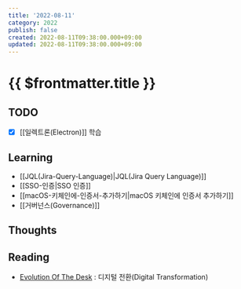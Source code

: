 ```yaml
---
title: '2022-08-11'
category: 2022
publish: false
created: 2022-08-11T09:38:00.000+09:00
updated: 2022-08-11T09:38:00.000+09:00
---
```


# {{ $frontmatter.title }}

## TODO

- [x] [[일렉트론(Electron)]] 학습

## Learning

- [[JQL(Jira-Query-Language)|JQL(Jira Query Language)]]
- [[SSO-인증|SSO 인증]]
- [[macOS-키체인에-인증서-추가하기|macOS 키체인에 인증서 추가하기]]
- [[거버넌스(Governance)]]

## Thoughts

## Reading

- [Evolution Of The Desk](https://youtu.be/uGI00HV7Cfw) : 디지털 전환(Digital Transformation)
